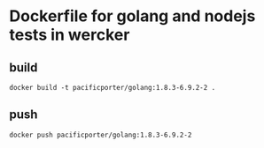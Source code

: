 # Dockerfile for golang and nodejs tests in wercker

## build

```
docker build -t pacificporter/golang:1.8.3-6.9.2-2 .
```

## push

```
docker push pacificporter/golang:1.8.3-6.9.2-2
```
